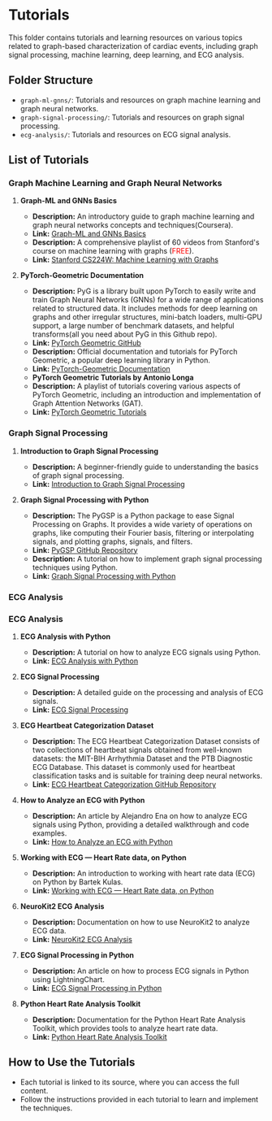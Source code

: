 # Tutorials

This folder contains tutorials and learning resources on various topics related to graph-based characterization of cardiac events, including graph signal processing, machine learning, deep learning, and ECG analysis.

## Folder Structure

- `graph-ml-gnns/`: Tutorials and resources on graph machine learning and graph neural networks.
- `graph-signal-processing/`: Tutorials and resources on graph signal processing.
- `ecg-analysis/`: Tutorials and resources on ECG signal analysis.

## List of Tutorials


### Graph Machine Learning and Graph Neural Networks

1. **Graph-ML and GNNs Basics**
   - **Description:** An introductory guide to graph machine learning and graph neural networks concepts and techniques(Coursera).
   - **Link:** [Graph-ML and GNNs Basics](https://www.coursera.org/learn/machine-learning)
   - **Description:** A comprehensive playlist of 60 videos from Stanford's course on machine learning with graphs (<span style="color:red;">FREE</span>).
   - **Link:** [Stanford CS224W: Machine Learning with Graphs](https://www.youtube.com/playlist?list=PLoROMvodv4rPLKxIpqhjhPgdQy7imNkDn)

2. **PyTorch-Geometric Documentation**
   - **Description:** PyG is a library built upon PyTorch to easily write and train Graph Neural Networks (GNNs) for a wide range of applications related to 
     structured data. It includes methods for deep learning on graphs and other irregular structures, mini-batch loaders, multi-GPU support, a large number of 
     benchmark datasets, and helpful transforms(all you need about PyG in this Github repo).
   - **Link:** [PyTorch Geometric GitHub](https://github.com/pyg-team/pytorch_geometric)
   - **Description:** Official documentation and tutorials for PyTorch Geometric, a popular deep learning library in Python.
   - **Link:** [PyTorch-Geometric Documentation](https://pytorch-geometric.readthedocs.io/)
   - **PyTorch Geometric Tutorials by Antonio Longa**
   - **Description:** A playlist of tutorials covering various aspects of PyTorch Geometric, including an introduction and implementation of Graph Attention Networks (GAT).
   - **Link:** [PyTorch Geometric Tutorials](https://www.youtube.com/results?search_query=pytorch+geometric+tutorial)
### Graph Signal Processing

1. **Introduction to Graph Signal Processing**
   - **Description:** A beginner-friendly guide to understanding the basics of graph signal processing.
   - **Link:** [Introduction to Graph Signal Processing](https://arxiv.org/pdf/2002.12321.pdf)

2. **Graph Signal Processing with Python**
   - **Description:** The PyGSP is a Python package to ease Signal Processing on Graphs. It provides a wide variety of operations on graphs, like computing their Fourier basis, filtering or interpolating signals, and plotting graphs, signals, and filters.
   - **Link:** [PyGSP GitHub Repository](https://github.com/epfl-lts2/pygsp)
   - **Description:** A tutorial on how to implement graph signal processing techniques using Python.
   - **Link:** [Graph Signal Processing with Python](https://github.com/mdeff/gsp)
     

### ECG Analysis

### ECG Analysis

1. **ECG Analysis with Python**
   - **Description:** A tutorial on how to analyze ECG signals using Python.
   - **Link:** [ECG Analysis with Python](https://www.kaggle.com/guillaume61880/ecg-analysis-using-wavelet-transform)

2. **ECG Signal Processing**
   - **Description:** A detailed guide on the processing and analysis of ECG signals.
   - **Link:** [ECG Signal Processing](https://physionet.org/tutorials/ecg-processing/)

3. **ECG Heartbeat Categorization Dataset**
   - **Description:** The ECG Heartbeat Categorization Dataset consists of two collections of heartbeat signals obtained from well-known datasets: the MIT-BIH Arrhythmia Dataset and the PTB Diagnostic ECG Database. This dataset is commonly used for heartbeat classification tasks and is suitable for training deep neural networks.
   - **Link:** [ECG Heartbeat Categorization GitHub Repository](https://github.com/parsakhavarinejad/ECG_analysis)

4. **How to Analyze an ECG with Python**
   - **Description:** An article by Alejandro Ena on how to analyze ECG signals using Python, providing a detailed walkthrough and code examples.
   - **Link:** [How to Analyze an ECG with Python](https://medium.com/@lalesena/how-to-analyze-ecgs-with-python-396e34ece937)

5. **Working with ECG — Heart Rate data, on Python**
   - **Description:** An introduction to working with heart rate data (ECG) on Python by Bartek Kulas.
   - **Link:** [Working with ECG — Heart Rate data, on Python](https://bartek-kulas.medium.com/working-with-ecg-heart-rate-data-on-python-7a45fa880d48)

6. **NeuroKit2 ECG Analysis**
   - **Description:** Documentation on how to use NeuroKit2 to analyze ECG data.
   - **Link:** [NeuroKit2 ECG Analysis](https://neuropsychology.github.io/NeuroKit/functions/ecg.html)

7. **ECG Signal Processing in Python**
   - **Description:** An article on how to process ECG signals in Python using LightningChart.
   - **Link:** [ECG Signal Processing in Python](https://lightningchart.com/blog/python/ecg-signal-processing-in-python/)

8. **Python Heart Rate Analysis Toolkit**
   - **Description:** Documentation for the Python Heart Rate Analysis Toolkit, which provides tools to analyze heart rate data.
   - **Link:** [Python Heart Rate Analysis Toolkit](https://python-heart-rate-analysis-toolkit.readthedocs.io/en/latest/)


## How to Use the Tutorials

- Each tutorial is linked to its source, where you can access the full content.
- Follow the instructions provided in each tutorial to learn and implement the techniques.

